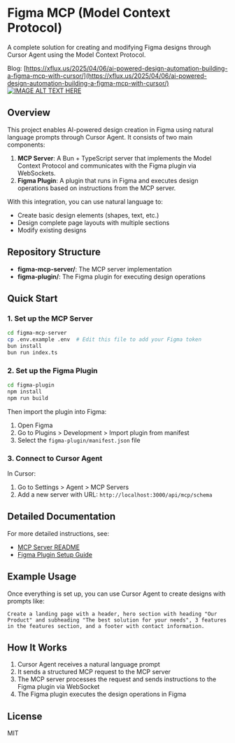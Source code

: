 # Figma MCP (Model Context Protocol)

A complete solution for creating and modifying Figma designs through Cursor Agent using the Model Context Protocol.

Blog: [https://xflux.us/2025/04/06/ai-powered-design-automation-building-a-figma-mcp-with-cursor/](https://xflux.us/2025/04/06/ai-powered-design-automation-building-a-figma-mcp-with-cursor/)
[![IMAGE ALT TEXT HERE](https://img.youtube.com/vi/FdjjRR0h5l4/0.jpg)](https://www.youtube.com/watch?v=FdjjRR0h5l4)

## Overview

This project enables AI-powered design creation in Figma using natural language prompts through Cursor Agent. It consists of two main components:

1. **MCP Server**: A Bun + TypeScript server that implements the Model Context Protocol and communicates with the Figma plugin via WebSockets.
2. **Figma Plugin**: A plugin that runs in Figma and executes design operations based on instructions from the MCP server.

With this integration, you can use natural language to:
- Create basic design elements (shapes, text, etc.)
- Design complete page layouts with multiple sections
- Modify existing designs

## Repository Structure

- **figma-mcp-server/**: The MCP server implementation
- **figma-plugin/**: The Figma plugin for executing design operations

## Quick Start

### 1. Set up the MCP Server

```bash
cd figma-mcp-server
cp .env.example .env  # Edit this file to add your Figma token
bun install
bun run index.ts
```

### 2. Set up the Figma Plugin

```bash
cd figma-plugin
npm install
npm run build
```

Then import the plugin into Figma:
1. Open Figma
2. Go to Plugins > Development > Import plugin from manifest
3. Select the `figma-plugin/manifest.json` file

### 3. Connect to Cursor Agent

In Cursor:
1. Go to Settings > Agent > MCP Servers
2. Add a new server with URL: `http://localhost:3000/api/mcp/schema`

## Detailed Documentation

For more detailed instructions, see:
- [MCP Server README](./figma-mcp-server/README.md)
- [Figma Plugin Setup Guide](./figma-plugin/README.md)

## Example Usage

Once everything is set up, you can use Cursor Agent to create designs with prompts like:

```
Create a landing page with a header, hero section with heading "Our Product" and subheading "The best solution for your needs", 3 features in the features section, and a footer with contact information.
```

## How It Works

1. Cursor Agent receives a natural language prompt
2. It sends a structured MCP request to the MCP server
3. The MCP server processes the request and sends instructions to the Figma plugin via WebSocket
4. The Figma plugin executes the design operations in Figma

## License

MIT 
